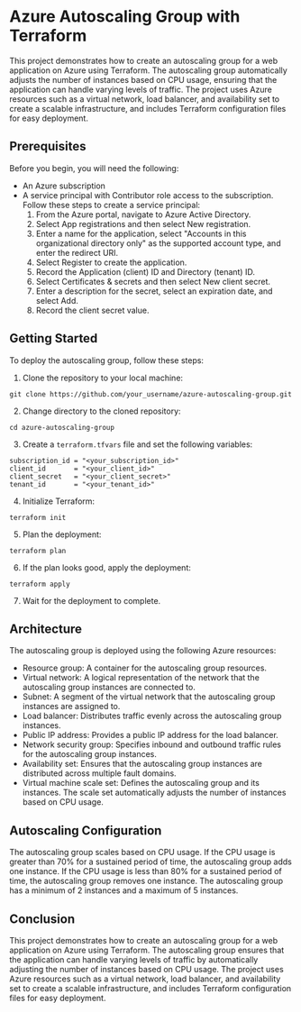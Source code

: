 # Azure Autoscaling Group with Terraform

This project demonstrates how to create an autoscaling group for a web application on Azure using Terraform. The autoscaling group automatically adjusts the number of instances based on CPU usage, ensuring that the application can handle varying levels of traffic. The project uses Azure resources such as a virtual network, load balancer, and availability set to create a scalable infrastructure, and includes Terraform configuration files for easy deployment.

## Prerequisites

Before you begin, you will need the following:

- An Azure subscription
- A service principal with Contributor role access to the subscription. Follow these steps to create a service principal:
  1. From the Azure portal, navigate to Azure Active Directory.
  2. Select App registrations and then select New registration.
  3. Enter a name for the application, select "Accounts in this organizational directory only" as the supported account type, and enter the redirect URI.
  4. Select Register to create the application.
  5. Record the Application (client) ID and Directory (tenant) ID.
  6. Select Certificates & secrets and then select New client secret.
  7. Enter a description for the secret, select an expiration date, and select Add.
  8. Record the client secret value.

## Getting Started

To deploy the autoscaling group, follow these steps:

1. Clone the repository to your local machine:

```
git clone https://github.com/your_username/azure-autoscaling-group.git
```

2. Change directory to the cloned repository:

```
cd azure-autoscaling-group
```

3. Create a `terraform.tfvars` file and set the following variables:

```
subscription_id = "<your_subscription_id>"
client_id       = "<your_client_id>"
client_secret   = "<your_client_secret>"
tenant_id       = "<your_tenant_id>"
```

4. Initialize Terraform:

```
terraform init
```

5. Plan the deployment:

```
terraform plan
```

6. If the plan looks good, apply the deployment:

```
terraform apply
```

7. Wait for the deployment to complete.

## Architecture

The autoscaling group is deployed using the following Azure resources:

- Resource group: A container for the autoscaling group resources.
- Virtual network: A logical representation of the network that the autoscaling group instances are connected to.
- Subnet: A segment of the virtual network that the autoscaling group instances are assigned to.
- Load balancer: Distributes traffic evenly across the autoscaling group instances.
- Public IP address: Provides a public IP address for the load balancer.
- Network security group: Specifies inbound and outbound traffic rules for the autoscaling group instances.
- Availability set: Ensures that the autoscaling group instances are distributed across multiple fault domains.
- Virtual machine scale set: Defines the autoscaling group and its instances. The scale set automatically adjusts the number of instances based on CPU usage.

## Autoscaling Configuration

The autoscaling group scales based on CPU usage. If the CPU usage is greater than 70% for a sustained period of time, the autoscaling group adds one instance. If the CPU usage is less than 80% for a sustained period of time, the autoscaling group removes one instance. The autoscaling group has a minimum of 2 instances and a maximum of 5 instances.

## Conclusion

This project demonstrates how to create an autoscaling group for a web application on Azure using Terraform. The autoscaling group ensures that the application can handle varying levels of traffic by automatically adjusting the number of instances based on CPU usage. The project uses Azure resources such as a virtual network, load balancer, and availability set to create a scalable infrastructure, and includes Terraform configuration files for easy deployment.